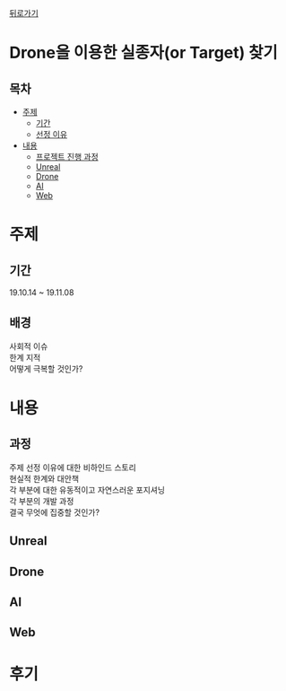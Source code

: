[뒤로가기](/Project/README.md)
# Drone을 이용한 실종자(or Target) 찾기
## 목차
- [주제](#주제)
    - [기간](#기간)
    - [선정 이유](#배경)
- [내용](#내용)
    - [프로젝트 진행 과정](#과정)
    - [Unreal](#Unreal)
    - [Drone](#Drone)
    - [AI](#AI)
    - [Web](#Web)

# 주제
## 기간
19.10.14 ~ 19.11.08

## 배경
 사회적 이슈  
 한계 지적  
 어떻게 극복할 것인가?

# 내용
## 과정
 주제 선정 이유에 대한 비하인드 스토리  
 현실적 한계와 대안책  
 각 부분에 대한 유동적이고 자연스러운 포지셔닝  
 각 부분의 개발 과정  
 결국 무엇에 집중할 것인가?

## Unreal
## Drone
## AI
## Web

# 후기
